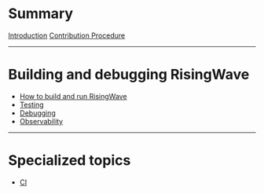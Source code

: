 # Summary

[Introduction](./intro.md)
[Contribution Procedure](./contribution.md)

---

# Building and debugging RisingWave

- [How to build and run RisingWave](./building/intro.md)
- [Testing](./tests/intro.md)
- [Debugging](./debugging.md)
- [Observability](./observability.md)

---

# Specialized topics

- [CI](./ci.md)

<!--

TODO:

- [RiseDev](./risedev.md)
- [Error Handling](./error-handling.md)
- [Develop Connector]()
    - [Connector e2e tests]()
    - [integration tests]()
- [Compile time]()
    - [Crate organization]()
    - [Optimize for compile time]()
